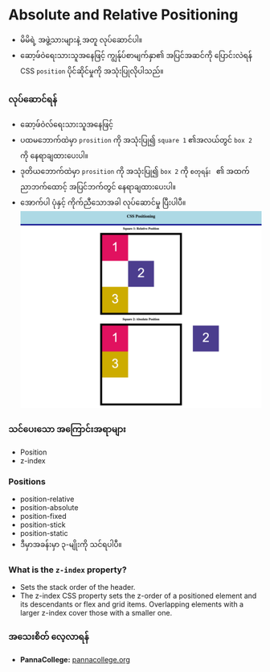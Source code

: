# Absolute and Relative Positioning 
* မိမိရဲ့ အဖွဲ့သားများနဲ့ အတူ လုပ်ဆောင်ပါ။ 
* ဆော့ဖ်ဝဲရေးသားသူအနေဖြင့် ကျွန်ုပ်စာမျက်နှာ၏ အပြင်အဆင်ကို ပြောင်းလဲရန် CSS `position` ပိုင်ဆိုင်မှုကို အသုံးပြုလိုပါသည်။

### လုပ်ဆောင်ရန် 
* ‌ဆော့ဖ်ဝဲလ်ရေးသားသူအနေဖြင့် 
* ပထမဘောက်ထဲမှာ `prosition` ကို အသုံးပြု၍ `square 1` ၏အလယ်တွင် `box 2` ကို နေရာချထားပေးပါ။ 
* ဒုတိယဘောက်ထဲမှာ `prosition` ကို အသုံးပြု၍ `box 2` ကို `စတုရန်း ` ၏ အထက်ညာဘက်ထောင့် အပြင်ဘက်တွင် နေရာချထားပေးပါ။ 
* အောက်ပါ ပုံနှင့် ကိုက်ညီသောအခါ လုပ်ဆောင်မှု ပြီးပါပီ။ 
![alt text](<assets/images/image-1 copy.png>)

### သင်ပေးသော အကြောင်းအရာများ 
- Position 
- z-index

### Positions
- position-relative
- position-absolute
- position-fixed
- position-stick
- position-static
- ဒီမှာအခန်းမှာ  ၃-မျိုးကို သင်ရပါပီ။ 

### What is the `z-index` property? 
- Sets the stack order of the header.
- The z-index CSS property sets the z-order of a positioned element and its descendants or flex and grid items. Overlapping elements with a larger z-index cover those with a smaller one.

### အသေးစိတ် လေ့လာရန် 
- **PannaCollege:** [pannacollege.org](https://sites.google.com/pannacollege.org/pannacollege/home)